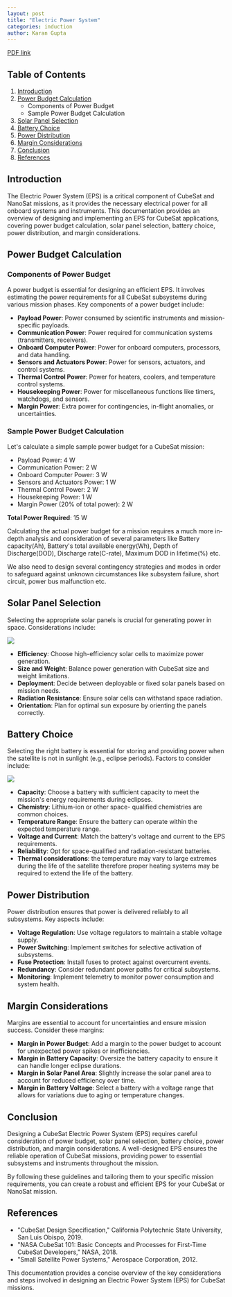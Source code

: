 ```yaml
---
layout: post
title: "Electric Power System"
categories: induction
author: Karan Gupta
---
```


[PDF link](https://drive.google.com/file/d/11XvQTN97CB-2HPBI7kLiZJL_oyfSeFUW/view?usp=drive_link)

## Table of Contents

1. [Introduction](#introduction)
1. [Power Budget Calculation](#power-budget-calculation) 
    - Components of Power Budget
    - Sample Power Budget Calculation 
1. [Solar Panel Selection](#solar-panel-selection)
1. [Battery Choice](#battery-choice)
1. [Power Distribution](#power-distribution) 
1. [Margin Considerations](#margin-considerations) 
1. [Conclusion](#conclusion) 
1. [References](#references) 

## Introduction

The Electric Power System (EPS) is a critical component of CubeSat and NanoSat missions, as it provides the necessary electrical power for all onboard systems and instruments. This documentation provides an overview of designing and implementing an EPS for CubeSat applications, covering power budget calculation, solar panel selection, battery choice, power distribution, and margin considerations. 

## Power Budget Calculation

### Components of Power Budget

A power budget is essential for designing an efficient EPS. It involves estimating the power requirements for all CubeSat subsystems during various mission phases. Key components of a power budget include: 

- **Payload Power**: Power consumed by scientific instruments and mission-specific payloads. 
- **Communication Power**: Power required for communication systems (transmitters, receivers). 
- **Onboard Computer Power**: Power for onboard computers, processors, and data handling. 
- **Sensors and Actuators Power**: Power for sensors, actuators, and control systems. 
- **Thermal Control Power**: Power for heaters, coolers, and temperature control systems. 
- **Housekeeping Power**: Power for miscellaneous functions like timers, watchdogs, and sensors. 
- **Margin Power**: Extra power for contingencies, in-flight anomalies, or uncertainties. 

### Sample Power Budget Calculation
Let's calculate a simple sample power budget for a CubeSat mission: 

- Payload Power: 4 W 
- Communication Power: 2 W 
- Onboard Computer Power: 3 W 
- Sensors and Actuators Power: 1 W 
- Thermal Control Power: 2 W 
- Housekeeping Power: 1 W 
- Margin Power (20% of total power): 2 W 

**Total Power Required**: 15 W  

Calculating the actual power budget for a mission requires a much more in-depth analysis and consideration of several parameters like Battery capacity(Ah), Battery's total available energy(Wh), Depth of Discharge(DOD), Discharge rate(C-rate), Maximum DOD in lifetime(%) etc.  

We also need to design several contingency strategies and modes in order to safeguard against unknown circumstances like subsystem failure, short circuit, power bus malfunction etc. 

## Solar Panel Selection 
Selecting the appropriate solar panels is crucial for generating power in space. Considerations include:

![](https://raw.githubusercontent.com/abhishekpythons/sspace/main/_posts/EPS-pic-1.jpg)

- **Efficiency**: Choose high-efficiency solar cells to  maximize power generation.  
- **Size and Weight**: Balance power generation with  CubeSat size and weight limitations.  
- **Deployment**: Decide between deployable or fixed solar  panels based on mission needs.  
- **Radiation Resistance**: Ensure solar cells can withstand  space radiation.  
- **Orientation**: Plan for optimal sun exposure by orienting  the panels correctly.

## Battery Choice 
Selecting the right battery is essential for storing and providing power when the satellite is not in  sunlight (e.g., eclipse periods). Factors to  consider include:  

![](https://raw.githubusercontent.com/abhishekpythons/sspace/main/_posts/EPS-pic-2.jpg)

- **Capacity**: Choose a battery with  sufficient capacity to meet the mission's  energy requirements during eclipses.  
- **Chemistry**: Lithium-ion or other space- qualified chemistries are common  choices.  
- **Temperature Range**: Ensure the battery  can operate within the expected  temperature range. 
- **Voltage and Current**: Match the battery's voltage and current to the EPS requirements. 
- **Reliability**: Opt for space-qualified and radiation-resistant batteries. 
- **Thermal considerations**: the temperature may vary to large extremes during the life of the satellite therefore proper heating systems may be required to extend the life of the battery. 

## Power Distribution
Power distribution ensures that power is delivered reliably to all subsystems. Key aspects include: 

- **Voltage Regulation**: Use voltage regulators to maintain a stable voltage supply. 
- **Power Switching**: Implement switches for selective activation of subsystems. 
- **Fuse Protection**: Install fuses to protect against overcurrent events. 
- **Redundancy**: Consider redundant power paths for critical subsystems. 
- **Monitoring**: Implement telemetry to monitor power consumption and system health. 

## Margin Considerations
Margins are essential to account for uncertainties and ensure mission success. Consider these margins: 

- **Margin in Power Budget**: Add a margin to the power budget to account for unexpected power spikes or inefficiencies. 
- **Margin in Battery Capacity**: Oversize the battery capacity to ensure it can handle longer eclipse durations. 
- **Margin in Solar Panel Area**: Slightly increase the solar panel area to account for reduced efficiency over time. 
- **Margin in Battery Voltage**: Select a battery with a voltage range that allows for variations due to aging or temperature changes. 

## Conclusion
Designing a CubeSat Electric Power System (EPS) requires careful consideration of power budget, solar panel selection, battery choice, power distribution, and margin considerations. A well-designed EPS ensures the reliable operation of CubeSat missions, providing power to essential subsystems and instruments throughout the mission. 

By following these guidelines and tailoring them to your specific mission requirements, you can create a robust and efficient EPS for your CubeSat or NanoSat mission. 

## References
- "CubeSat Design Specification," California Polytechnic State University, San Luis Obispo, 2019. 
- "NASA CubeSat 101: Basic Concepts and Processes for First-Time CubeSat Developers," NASA, 2018. 
- "Small Satellite Power Systems," Aerospace Corporation, 2012. 

This documentation provides a concise overview of the key considerations and steps involved in designing an Electric Power System (EPS) for CubeSat missions. 

